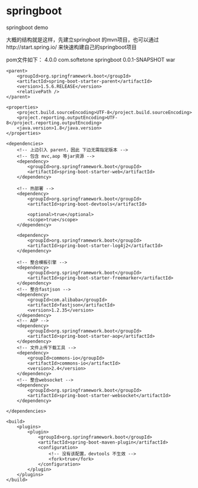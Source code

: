# springboot
springboot demo 

大概的结构就是这样，先建立springboot 的mvn项目，也可以通过http://start.spring.io/
来快速构建自己的springboot项目

pom文件如下：
<project xmlns="http://maven.apache.org/POM/4.0.0" xmlns:xsi="http://www.w3.org/2001/XMLSchema-instance" xsi:schemaLocation="http://maven.apache.org/POM/4.0.0 http://maven.apache.org/xsd/maven-4.0.0.xsd">
  <modelVersion>4.0.0</modelVersion>
  <groupId>com.softetone</groupId>
  <artifactId>springboot</artifactId>
  <version>0.0.1-SNAPSHOT</version>
  <packaging>war</packaging>
  
  <!-- 定义公共资源版本 -->
	<parent>
	    <groupId>org.springframework.boot</groupId>
	    <artifactId>spring-boot-starter-parent</artifactId>
	    <version>1.5.6.RELEASE</version>
	    <relativePath /> 
	</parent>
	
	<properties>
	    <project.build.sourceEncoding>UTF-8</project.build.sourceEncoding>
	    <project.reporting.outputEncoding>UTF-8</project.reporting.outputEncoding>
	    <java.version>1.8</java.version>
	</properties>
	
	<dependencies>
	    <!-- 上边引入 parent，因此 下边无需指定版本 -->
	    <!-- 包含 mvc,aop 等jar资源 -->
	    <dependency>
	        <groupId>org.springframework.boot</groupId>
	        <artifactId>spring-boot-starter-web</artifactId>
	    </dependency>
	    
	    <!-- 热部署 -->
		<dependency>
		    <groupId>org.springframework.boot</groupId>
		    <artifactId>spring-boot-devtools</artifactId>
		    
		    <optional>true</optional>
		    <scope>true</scope>
		</dependency>
		
		<dependency>
		    <groupId>org.springframework.boot</groupId>
		    <artifactId>spring-boot-starter-log4j2</artifactId>
		</dependency>
		
		<!-- 整合模板引擎 -->
		<dependency>
		    <groupId>org.springframework.boot</groupId>
		    <artifactId>spring-boot-starter-freemarker</artifactId>
		</dependency>
		<!-- 整合fastjson -->
		<dependency>
		    <groupId>com.alibaba</groupId>
		    <artifactId>fastjson</artifactId>
		    <version>1.2.35</version>
		</dependency>
		<!-- AOP -->
		<dependency>
		    <groupId>org.springframework.boot</groupId>
		    <artifactId>spring-boot-starter-aop</artifactId>
		</dependency>
		<!-- 文件上传下载工具 -->
		<dependency>
		    <groupId>commons-io</groupId>
		    <artifactId>commons-io</artifactId>
		    <version>2.4</version>
		</dependency>
		<!-- 整合websocket -->
		<dependency>
		    <groupId>org.springframework.boot</groupId>
		    <artifactId>spring-boot-starter-websocket</artifactId>
		</dependency>
		
	</dependencies>
	
	<build>
	    <plugins>
	        <plugin>
	            <groupId>org.springframework.boot</groupId>
	            <artifactId>spring-boot-maven-plugin</artifactId>
	            <configuration>
	                <!-- 没有该配置，devtools 不生效 -->
	                <fork>true</fork>
	            </configuration>
	        </plugin>
	    </plugins>
	</build>
	
</project>

